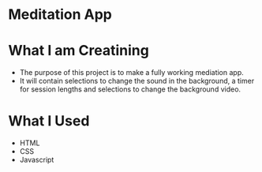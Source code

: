 # Meditation App

# What I am Creatining

- The purpose of this project is to make a fully working mediation app.
- It will contain selections to change the sound in the background, a timer for session lengths and selections to change the background video.

# What I Used

- HTML
- CSS
- Javascript
